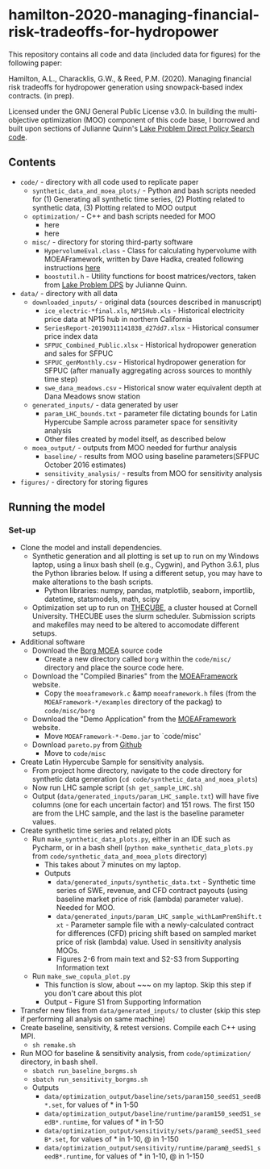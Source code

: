 # hamilton-2020-managing-financial-risk-tradeoffs-for-hydropower
This repository contains all code and data (included data for figures) for the following paper:

Hamilton, A.L., Characklis, G.W., &amp; Reed, P.M. (2020). Managing financial risk tradeoffs for hydropower generation using snowpack-based index contracts. (in prep).

Licensed under the GNU General Public License v3.0. In building the multi-objective optimization (MOO) component of this code base, I borrowed and built upon sections of Julianne Quinn's [Lake Problem Direct Policy Search code](https://github.com/julianneq/Lake_Problem_DPS).

## Contents
* `code/` - directory with all code used to replicate paper
  * `synthetic_data_and_moea_plots/` - Python and bash scripts needed for (1) Generating all synthetic time series, (2) Plotting related to synthetic data, (3) Plotting related to MOO output
  * `optimization/` - C++ and bash scripts needed for MOO
    * here
    * here
  * `misc/` - directory for storing third-party software
    * `HypervolumeEval.class` - Class for calculating hypervolume with MOEAFramework, written by Dave Hadka, created following instructions [here](https://waterprogramming.wordpress.com/2015/08/26/moea-diagnostics-for-a-simple-test-case-part-23/)
    * `boostutil.h` - Utility functions for boost matrices/vectors, taken from [Lake Problem DPS](https://github.com/julianneq/Lake_Problem_DPS/blob/master/Optimization/boostutil.h) by Julianne Quinn.
* `data/` - directory with all data
  * `downloaded_inputs/` - original data (sources described in manuscript)
    * `ice_electric-*final.xls`, `NP15Hub.xls` - Historical electricity price data at NP15 hub in northern California
    * `SeriesReport-20190311141838_d27dd7.xlsx` - Historical consumer price index data
    * `SFPUC_Combined_Public.xlsx` - Historical hydropower generation and sales for SFPUC
    * `SFPUC_genMonthly.csv` - Historical hydropower generation for SFPUC (after manually aggregating across sources to monthly time step)
    * `swe_dana_meadows.csv` - Historical snow water equivalent depth at Dana Meadows snow station
  * `generated_inputs/` - data generated by user
    * `param_LHC_bounds.txt` - parameter file dictating bounds for Latin Hypercube Sample across parameter space for sensitivity analysis
    * Other files created by model itself, as described below
  * `moea_output/` - outputs from MOO needed for furthur analysis
    * `baseline/` - results from MOO using baseline parameters(SFPUC October 2016 estimates)
    * `sensitivity_analysis/` - results from MOO for sensitivity analysis
* `figures/` - directory for storing figures

## Running the model
### Set-up
* Clone the model and install dependencies. 
  * Synthetic generation and all plotting is set up to run on my Windows laptop, using a linux bash shell (e.g., Cygwin), and Python 3.6.1, plus the Python libraries below. If using a different setup, you may have to make alterations to the bash scripts.
    * Python libraries: numpy, pandas, matplotlib, seaborn, importlib, datetime, statsmodels, math, scipy
  * Optimization set up to run on [THECUBE](https://www.cac.cornell.edu/wiki/index.php?title=THECUBE_Cluster), a cluster housed at Cornell University. THECUBE uses the slurm scheduler. Submission scripts and makefiles may need to be altered to accomodate different setups.
* Additional software
  * Download the [Borg MOEA](http://borgmoea.org/) source code
    * Create a new directory called `borg` within the `code/misc/` directory and place the source code here.
  * Download the "Compiled Binaries" from the [MOEAFramework](http://www.moeaframework.org/) website.
    * Copy the `moeaframework.c` &amp `moeaframework.h` files (from the `MOEAFramework-*/examples` directory of the packag) to `code/misc/borg` 
  * Download the "Demo Application" from the [MOEAFramework](http://www.moeaframework.org/) website.
    * Move `MOEAFramework-*-Demo.jar` to `code/misc'
  * Download `pareto.py` from [Github](https://github.com/matthewjwoodruff/pareto.py) 
    * Move to `code/misc`
* Create Latin Hypercube Sample for sensitivity analysis. 
  * From project home directory, navigate to the code directory for synthetic data generation (`cd code/synthetic_data_and_moea_plots`)
  * Now run LHC sample script (`sh get_sample_LHC.sh`)
  * Output (`data/generated_inputs/param_LHC_sample.txt`) will have five columns (one for each uncertain factor) and 151 rows. The first 150 are from the LHC sample, and the last is the baseline parameter values.
* Create synthetic time series and related plots
  * Run `make_synthetic_data_plots.py`, either in an IDE such as Pycharm, or in a bash shell (`python make_synthetic_data_plots.py` from `code/synthetic_data_and_moea_plots` directory)
    * This takes about 7 minutes on my laptop.
    * Outputs
      * `data/generated_inputs/synthetic_data.txt` - Synthetic time series of SWE, revenue, and CFD contract payouts (using baseline market price of risk (lambda) parameter value). Needed for MOO.
      * `data/generated_inputs/param_LHC_sample_withLamPremShift.txt` - Parameter sample file with a newly-calculated contract for differences (CFD) pricing shift based on sampled market price of risk (lambda) value. Used in sensitivity analysis MOOs.
      * Figures 2-6 from main text and S2-S3 from Supporting Information text
  * Run `make_swe_copula_plot.py` 
    * This function is slow, about ~~~ on my laptop. Skip this step if you don't care about this plot
    * Output - Figure S1 from Supporting Information
* Transfer new files from `data/generated_inputs/` to cluster (skip this step if performing all analysis on same machine)
* Create baseline, sensitivity, & retest versions. Compile each C++ using MPI. 
  * `sh remake.sh`
* Run MOO for baseline & sensitivity analysis, from `code/optimization/` directory, in bash shell.
  * `sbatch run_baseline_borgms.sh`
  * `sbatch run_sensitivity_borgms.sh`
  * Outputs
    * `data/optimization_output/baseline/sets/param150_seedS1_seedB*.set`, for values of * in 1-50
    * `data/optimization_output/baseline/runtime/param150_seedS1_seedB*.runtime`, for values of * in 1-50
    * `data/optimization_output/sensitivity/sets/param@_seedS1_seedB*.set`, for values of * in 1-10, @ in 1-150
    * `data/optimization_output/sensitivity/runtime/param@_seedS1_seedB*.runtime`, for values of * in 1-10, @ in 1-150
